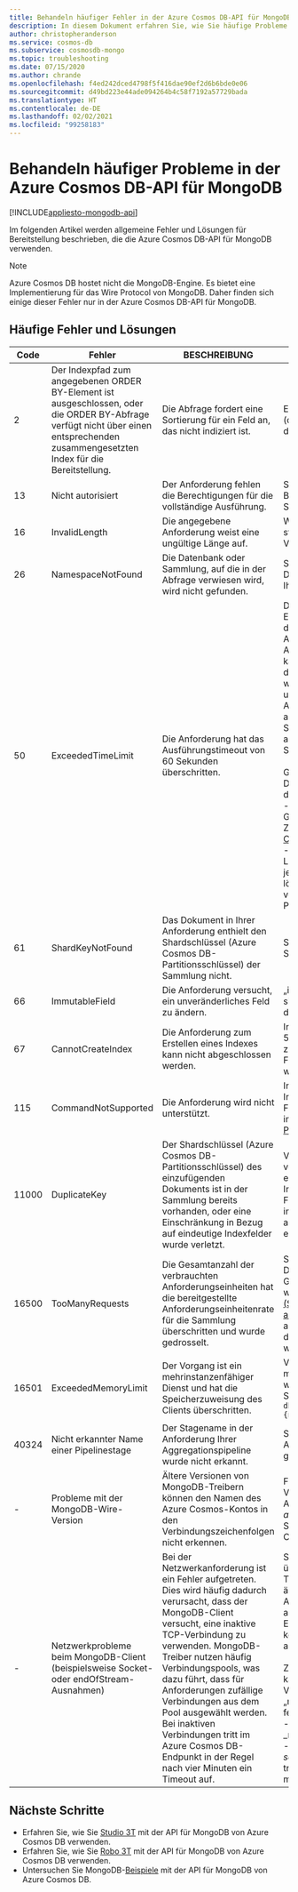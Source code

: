 ```yaml
---
title: Behandeln häufiger Fehler in der Azure Cosmos DB-API für MongoDB
description: In diesem Dokument erfahren Sie, wie Sie häufige Probleme in der Azure Cosmos DB-API für MongoDB behandeln.
author: christopheranderson
ms.service: cosmos-db
ms.subservice: cosmosdb-mongo
ms.topic: troubleshooting
ms.date: 07/15/2020
ms.author: chrande
ms.openlocfilehash: f4ed242dced4798f5f416dae90ef2d6b6bde0e06
ms.sourcegitcommit: d49bd223e44ade094264b4c58f7192a57729bada
ms.translationtype: HT
ms.contentlocale: de-DE
ms.lasthandoff: 02/02/2021
ms.locfileid: "99258183"
---
```

# <a name="troubleshoot-common-issues-in-azure-cosmos-dbs-api-for-mongodb"></a>Behandeln häufiger Probleme in der Azure Cosmos DB-API für MongoDB
[!INCLUDE[appliesto-mongodb-api](includes/appliesto-mongodb-api.md)]

Im folgenden Artikel werden allgemeine Fehler und Lösungen für Bereitstellung beschrieben, die die Azure Cosmos DB-API für MongoDB verwenden.

>[!Note]
> Azure Cosmos DB hostet nicht die MongoDB-Engine. Es bietet eine Implementierung für das Wire Protocol von MongoDB. Daher finden sich einige dieser Fehler nur in der Azure Cosmos DB-API für MongoDB. 

## <a name="common-errors-and-solutions"></a>Häufige Fehler und Lösungen

| Code       | Fehler                | BESCHREIBUNG  | Lösung  |
|------------|----------------------|--------------|-----------|
| 2 | Der Indexpfad zum angegebenen ORDER BY-Element ist ausgeschlossen, oder die ORDER BY-Abfrage verfügt nicht über einen entsprechenden zusammengesetzten Index für die Bereitstellung. | Die Abfrage fordert eine Sortierung für ein Feld an, das nicht indiziert ist. | Erstellen Sie einen übereinstimmenden Index (oder zusammengesetzten Index) für die durchzuführende Sortierabfrage. |
| 13 | Nicht autorisiert | Der Anforderung fehlen die Berechtigungen für die vollständige Ausführung. | Stellen Sie sicher, dass Sie die richtigen Berechtigungen für Ihre Datenbank und Sammlung festlegen.  |
| 16 | InvalidLength | Die angegebene Anforderung weist eine ungültige Länge auf. | Wenn Sie die explain()-Funktion verwenden, stellen Sie sicher, dass Sie nur einen einzigen Vorgang bereitstellen. |
| 26 | NamespaceNotFound | Die Datenbank oder Sammlung, auf die in der Abfrage verwiesen wird, wird nicht gefunden. | Stellen Sie sicher, dass der Name Ihrer Datenbank bzw. Sammlung exakt dem Namen in Ihrer Abfrage entspricht.|
| 50 | ExceededTimeLimit | Die Anforderung hat das Ausführungstimeout von 60 Sekunden überschritten. |  Dieser Fehler kann vielfältige Ursachen haben. Eine dieser Ursachen kann darin bestehen, dass die Kapazität der aktuell zugeordneten Anforderungseinheiten nicht ausreicht, um die Anforderung abzuschließen. Dieses Problem kann durch Erhöhen der Anforderungseinheiten dieser Sammlung oder Datenbank behoben werden. In anderen Fällen kann dieser Fehler umgangen werden, indem eine große Anforderung in kleinere Anforderungen aufgeteilt wird. Das Wiederholen eines Schreibvorgangs, bei dem dieser Fehler aufgetreten ist, kann zu einem doppelten Schreibvorgang führen. <br><br>Gehen Sie wie folgt vor, wenn Sie große Datenmengen löschen möchten, ohne dass sich dies auf RUs auswirkt: <br>\- Erwägen Sie die Verwendung einer Gültigkeitsdauer (basierend auf dem Zeitstempel): [Ablauf von Daten mit der Azure Cosmos DB-API für MongoDB](https://docs.microsoft.com/azure/cosmos-db/mongodb-time-to-live) <br>\- Verwenden Sie Cursor-/Batchgröße, um den Löschvorgang durchzuführen. Sie können jeweils ein Dokument abrufen und per Schleife löschen. Dies ermöglicht das langsame Löschen von Daten ohne Beeinträchtigung Ihrer Produktionsanwendung.|
| 61 | ShardKeyNotFound | Das Dokument in Ihrer Anforderung enthielt den Shardschlüssel (Azure Cosmos DB-Partitionsschlüssel) der Sammlung nicht. | Stellen Sie sicher, dass in der Anforderung der Shardschlüssel der Sammlung verwendet wird.|
| 66 | ImmutableField | Die Anforderung versucht, ein unveränderliches Feld zu ändern. | „id“-Felder sind unveränderlich. Stellen Sie sicher, dass Ihre Anforderung nicht versucht, dieses Feld zu aktualisieren. |
| 67 | CannotCreateIndex | Die Anforderung zum Erstellen eines Indexes kann nicht abgeschlossen werden. | In einem Container können bis zu 500 Einzelfeldindizes erstellt werden. Ein zusammengesetzter Index kann bis zu acht Felder enthalten (zusammengesetzte Indizes werden in Version 3.6 und höher unterstützt). |
| 115 | CommandNotSupported | Die Anforderung wird nicht unterstützt. | In der Fehlermeldung sollten weitere Informationen angegeben sein. Wenn diese Funktion für Ihre Bereitstellungen wichtig ist, informieren Sie uns per Supportticket im [Azure-Portal](https://portal.azure.com/?#blade/Microsoft_Azure_Support/HelpAndSupportBlade) darüber. |
| 11000 | DuplicateKey | Der Shardschlüssel (Azure Cosmos DB-Partitionsschlüssel) des einzufügenden Dokuments ist in der Sammlung bereits vorhanden, oder eine Einschränkung in Bezug auf eindeutige Indexfelder wurde verletzt. | Verwenden Sie die update()-Funktion, um ein vorhandenes Dokument zu aktualisieren. Wenn eine Einschränkung in Bezug auf eindeutige Indexfelder verletzt wurde, fügen Sie einen Feldwert in das Dokument ein, der im Shard bzw. in der Partition noch nicht vorhanden ist, oder aktualisieren Sie das Dokument mit einem entsprechenden Feldwert. |
| 16500 | TooManyRequests  | Die Gesamtanzahl der verbrauchten Anforderungseinheiten hat die bereitgestellte Anforderungseinheitenrate für die Sammlung überschritten und wurde gedrosselt. | Skalieren Sie über das Azure-Portal ggf. den Durchsatz, der einem Container oder einer Gruppe von Containern zugewiesen ist, oder wiederholen Sie den Vorgang. Wenn Sie [SSR (Server-Side Retry, serverseitige Wiederholung) aktivieren](prevent-rate-limiting-errors.md), versucht Azure Cosmos DB automatisch, die Anforderungen zu wiederholen, die aufgrund dieses Fehlers nicht ausgeführt werden konnten. |
| 16501 | ExceededMemoryLimit | Der Vorgang ist ein mehrinstanzenfähiger Dienst und hat die Speicherzuweisung des Clients überschritten. | Verringern Sie den Umfang des Vorgangs mithilfe restriktiverer Abfragekriterien, oder wenden Sie sich im [Azure-Portal](https://portal.azure.com/?#blade/Microsoft_Azure_Support/HelpAndSupportBlade) an den Support. Beispiel: `db.getCollection('users').aggregate([{$match: {name: "Andy"}}, {$sort: {age: -1}}]))` |
| 40324 | Nicht erkannter Name einer Pipelinestage | Der Stagename in der Anforderung Ihrer Aggregationspipeline wurde nicht erkannt. | Stellen Sie sicher, dass alle Aggregationspipelinenamen in Ihrer Anforderung gültig sind. |
| - | Probleme mit der MongoDB-Wire-Version | Ältere Versionen von MongoDB-Treibern können den Namen des Azure Cosmos-Kontos in den Verbindungszeichenfolgen nicht erkennen. | Fügen Sie am Ende der Verbindungszeichenfolge Ihrer Azure Cosmos DB-API für MongoDB *appName=@**Kontoname**@* hinzu, und ersetzen Sie dabei **Kontoname** durch den Namen Ihres Cosmos DB-Kontos. |
| - | Netzwerkprobleme beim MongoDB-Client (beispielsweise Socket- oder endOfStream-Ausnahmen)| Bei der Netzwerkanforderung ist ein Fehler aufgetreten. Dies wird häufig dadurch verursacht, dass der MongoDB-Client versucht, eine inaktive TCP-Verbindung zu verwenden. MongoDB-Treiber nutzen häufig Verbindungspools, was dazu führt, dass für Anforderungen zufällige Verbindungen aus dem Pool ausgewählt werden. Bei inaktiven Verbindungen tritt im Azure Cosmos DB-Endpunkt in der Regel nach vier Minuten ein Timeout auf. | Sie können diese fehlerhaften Anforderungen über den Anwendungscode wiederholen, die Treibereinstellungen Ihres MongoDB-Clients so ändern, dass inaktive TCP-Verbindungen vor Ablauf des vierminütigen Timeoutfensters abgebrochen werden, oder die Keep-Alive-Einstellungen des Betriebssystems so konfigurieren, dass TCP-Verbindungen im aktiven Status beibehalten werden.<br><br>Zur Vermeidung von Konnektivitätsmeldungen kann es ratsam sein, die Verbindungszeichenfolge zu ändern und „maxConnectionIdleTime“ auf 1 - 2 Minuten festzulegen.<br>- Mongo-Treiber: Konfigurieren Sie Folgendes: _maxIdleTimeMS=120000* <br>- Node.js: Konfigurieren Sie Folgendes: *socketTimeoutMS=120000*, *autoReconnect* = true, *keepAlive* = true, *keepAliveInitialDelay* = 3 minutes

## <a name="next-steps"></a>Nächste Schritte

- Erfahren Sie, wie Sie [Studio 3T](mongodb-mongochef.md) mit der API für MongoDB von Azure Cosmos DB verwenden.
- Erfahren Sie, wie Sie [Robo 3T](mongodb-robomongo.md) mit der API für MongoDB von Azure Cosmos DB verwenden.
- Untersuchen Sie MongoDB-[Beispiele](mongodb-samples.md) mit der API für MongoDB von Azure Cosmos DB.

